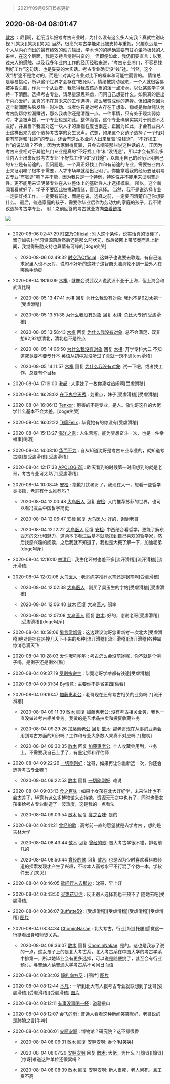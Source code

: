 > 2021年09月05日15点更新
<link rel="stylesheet" href="https://cdn.jsdelivr.net/gh/taotie6/sampleJSON@main/css/photo_show.css">


 ## 2020-08-04 08:01:47 

 [㪚木](https://www.coolapk.com/feed/20650591?shareKey=MDZkNDEyYWNkMjNkNjEzMTc1NzE~) ：尼🐴啊，老纸当年报考考古专业时，为什么没有这么多人宠我？真就性别歧视？[笑哭][笑哭][笑哭]
当然，很高兴考古学能如此被支持与重视，兴趣永远是一个人从内心而出的最有绩效的动力输出，学术也的的确确需要有甘心坐冷板凳的人来坐，在这个层面，我是支持且觉得兴奋的。
但即便如此<!--break-->，我仍旧要直言：以我过来人的感触、以及我多年业内工作的经历经验来说，“考古专业冷门，不容易找到好工作”这句话，也是妥妥的大实话。考古专业确实没“钱”途。当然，这个没“钱”途不是绝对的，而是针对其他专业对比下的概率和可能性而言的。
情绪总是容易挑动，所以这个世界才会存在“敢死队”。情绪被挑动起来，一个人就很容易被冲昏头脑，作为一个从业者，我觉得我应该适当的泼一点冷水，以让某些学子保持一下清醒。选择考古专业，请尽量深思熟虑，问问自己想要什么。如果真的是出于内心爱好，且真的不在意未来的工作选择，那么我赞成你的选择。但如果你因为这个新闻而头脑发热一时冲动、或者你只是对考古存在于想象、抑或是你单纯认为考古能帮你捡漏赚钱，那么我劝你还是清醒一点。一件事情，只有处于现实弱势时，才会被声援，一个专业也是如此。整体而言，这个专业确确实实对于前途不太友好，并且当下我国对这一块人才的重视程度也很差，正因为如此，才会有业内人士这样出来为这个选择考古学的女生发声。试想，如果这个女孩子选择了一个相对更有前途和“钱途”的专业，还会有这么多业内人出来反驳“没钱途”、“不好找工作”的说法嘛？不会，因为大家懒得反驳，只会去嘲笑那些说这种话的人。正因为考古专业相对于其他热门专业是真的“不好找工作”和“没钱途”，所以才会有那么多业内人士出来反驳考古专业“不好找工作”和“没钱途”，以图用自己的经历证明自己的专业是有前途的。但问题是，一个真正好找工作和有前途的专业，需要被业内人士来证明嘛？根本不需要，人才市场早就给出证明了。你能拿着我的经历去证明考古专业“有钱途”嘛？并不能，因为我只是一个特例，特殊性并不能用来证明普适性。更不能用来证明某专业在从业整体上的基础性人才选择概率。
所以，这个新闻看看就好了，学子不要因此被挑动情绪，盲目选择。
当然，我不是说选择专业一定要好找工作、一定要有前途，而是在说，选择之前，一定要问清楚自己你想要什么。
最后，普通家庭的孩子，需要你毕业后作为劳动力的家庭的孩子，我不建议选择考古学专业。
附：之前回答的考古就业方向<a class="feed-link-url" href="https://www.coolapk.com/feed/13194924?shareKey=Y2RhMmQ5ZWJjZTE0NWYyOGE1MjI~&amp;shareUid=1081091&amp;shareFrom=com.coolapk.market_10.5-beta1" title="https://www.coolapk.com/feed/13194924?shareKey=Y2RhMmQ5ZWJjZTE0NWYyOGE1MjI~&amp;shareUid=1081091&amp;shareFrom=com.coolapk.market_10.5-beta1" target="_blank" rel="nofollow">查看链接</a> 

<div class="album">
<img class="img-item" src="http://image.coolapk.com/feed/2020/0804/08/1081091_7a8a8156_9306_198@720x9668.jpeg" />
</div>

 ------- 

- 2020-08-06 02:47:29 [时空乃Official](uid=634246) : 别人这个条件，说实话真的很棒了，留守加农村学习资源落后然后还是那么叼状元，然后被网上带节奏而且上新闻，我觉得鼓励支持也算情有可缘的[doge笑哭] 

    - 2020-08-06 02:49:32 [时空乃Official](uid=634246) : 这妹子也说要去敦煌，有自己追求家里人也不反对，说句不好听的这妹子这智商头脑真轮不到一些外人在哪动手动脚 

- 2020-08-04 18:10:09 [木棋](uid=1166633) : 就像会说武汉人说武汉不亚于上海，但上海会和武汉比吗 

    - 2020-08-05 13:47:41 [木棋](uid=1166633) 回复 [为什么我没有对象](uid=2236988): 我也不是92,bb第一[受虐滑稽] 

    - 2020-08-05 13:51:38 [为什么我没有对象](uid=2236988) 回复 [木棋](uid=1166633): 总比大专好[受虐滑稽] 

    - 2020-08-05 13:58:43 [木棋](uid=1166633) 回复 [为什么我没有对象](uid=2236988): 总不会满足，双非想92,92想清北，清北也不是终点 

    - 2020-08-05 14:06:50 [为什么我没有对象](uid=2236988) 回复 [木棋](uid=1166633): 开学专科大二 不知道究竟要不要专升本 英语从初中就没听过了真就一窍不通[cos滑稽] 

    - 2020-08-05 14:11:57 [木棋](uid=1166633) 回复 [为什么我没有对象](uid=2236988): 试一下吧，或者找工作，总要有个目标 

- 2020-08-04 17:19:00 [湫起](uid=1000574) : 人家妹子一枚你凑啥热闹啊[受虐滑稽] 

- 2020-08-04 16:28:02 [在下鬼谷天秀](uid=1463562) : 划重点，妹子[受虐滑稽][受虐滑稽] 

- 2020-08-04 16:06:13 [Tenxor](uid=864985) : 厉害的不是专业，是人。像沈哥这样的大佬学什么基本不会太差。[doge笑哭] 

- 2020-08-04 16:02:22 [飞廉Felix](uid=900024) : 毕竟她有的你没有[受虐滑稽] 

- 2020-08-04 15:13:27 [海洋之露](uid=1111949) : 人生苦短，能为梦想奋斗一次，也是一件幸福事[喝酒] 

- 2020-08-04 14:08:10 [华而不为](uid=1212555) : 自从知道沈哥是考古专业毕业的，就知道考古赚钱[受虐滑稽][受虐滑稽] 

- 2020-08-04 12:17:33 [APOLOGlZE](uid=1818705) : 昨天看到的时候第一时间想到的就是老哥，考古专业可太熟了[受虐滑稽] 

- 2020-08-04 10:08:45 [安检](uid=1677220) : 抱歉打扰老哥了，我现在大一，想看一些哲学类书籍，老哥有什么推荐吗？ 

    - 2020-08-04 12:00:48 [大鸟医人](uid=1511304) 回复 [安检](uid=1677220): 入门推荐苏菲的世界，也可以看冯友兰中国哲学简史 

    - 2020-08-04 12:06:47 [安检](uid=1677220) 回复 [大鸟医人](uid=1511304): 好的，谢谢老哥 

    - 2020-08-04 12:12:22 [大鸟医人](uid=1511304) 回复 [安检](uid=1677220): 中西结合看哲学，更能了解东西方的文化和魅力，这两本书看过后基本就能找到自己喜欢的哲学家，然后找感兴趣的阅读，之后我就不知道了，我也是大概了解一下，加油老弟[doge呵斥] 

- 2020-08-04 12:10:10 [林清月](uid=3083763) : 我生化环材也差不多[流汗滑稽][流汗滑稽][流汗滑稽] 

- 2020-08-04 12:02:08 [大鸟医人](uid=1511304) : 老哥练字推荐水笔还是钢笔啊[受虐滑稽] 

    - 2020-08-04 12:02:38 [大鸟医人](uid=1511304) : 刚买了吴玉生的字帖[受虐滑稽][受虐滑稽] 

    - 2020-08-04 12:06:40 [㪚木](uid=1081091) 回复 [大鸟医人](uid=1511304): 钢笔 

    - 2020-08-04 12:07:08 [大鸟医人](uid=1511304) 回复 [㪚木](uid=1081091): 好的，谢谢老哥[受虐滑稽][受虐滑稽][doge呵斥] 

- 2020-08-04 10:58:06 [醉言赏烟霄](uid=1066979) : 这边建议沈哥您重新考一次北大[受虐滑稽]绝对是挂在热搜几天下不来的那种[流汗滑稽][流汗滑稽][流汗滑稽]各种震惊消息满天飞 

- 2020-08-04 10:28:03 [爱你哦吼哟哟](uid=2337567) : 考古怎么会没前途呢，你不就是个例子吗，是例子还是例外[酷] 

- 2020-08-04 09:37:19 [罗刹宗宗主](uid=1080167) : 毕竟老哥学啥都有钱途[受虐滑稽] 

- 2020-08-04 09:31:34 [By情意](uid=2227064) : 主要你不是省第四[偷看] 

- 2020-08-04 09:10:47 [加藤惠老公](uid=1266680) : 老哥现在还有考古相关的业务吗？[流汗滑稽] 

    - 2020-08-04 09:11:39 [㪚木](uid=1081091) 回复 [加藤惠老公](uid=1266680): 没有考古相关业务，我也一直没做过考古相关业务。我做的是艺术品拍卖和投资收藏业务 

    - 2020-08-04 09:29:26 [加藤惠老公](uid=1266680) 回复 [㪚木](uid=1081091): 那老哥现在从事的业务会用到考古方面的知识吗？工作和专业大多数人果真不对应吗？[撇嘴] 

    - 2020-08-04 09:30:35 [㪚木](uid=1081091) 回复 [加藤惠老公](uid=1266680): 个人收藏会用到，业务上，不需要我自己上手了，有鉴定师和评估师 

- 2020-08-04 09:22:26 [一切刚刚好](uid=701389) : 沈哥，如果再让你重新选一次，你还会选择考古专业嘛？ 

    - 2020-08-04 09:22:53 [㪚木](uid=1081091) 回复 [一切刚刚好](uid=701389): 难说 

- 2020-08-04 09:03:13 [食之百味](uid=1895976) : 如果小女孩在北大好好学，未来估计也不会太差了，毕竟有这么多博物馆来支持她，资源无形之中也有了，同时也借女孩来给考古专业制造了一波热度，这是我的一点看法 

    - 2020-08-04 09:03:54 [㪚木](uid=1081091) 回复 [食之百味](uid=1895976): 是的 

- 2020-08-04 08:41:21 [曾经的歌](uid=746563) : 高考前一直的愿望就是去学考古 ，想的是吉林大学 

    - 2020-08-04 08:43:44 [㪚木](uid=1081091) 回复 [曾经的歌](uid=746563): 吉大考古学很不错，排名前几的 

    - 2020-08-04 08:50:44 [曾经的歌](uid=746563) 回复 [㪚木](uid=1081091): 也是因为少时喜欢看科教频道的探索发现才产生了兴趣，不过本人高考水平不行混了个伪一本，学软件去了[笑哭] 

- 2020-08-04 08:46:05 [欲问行人去那边](uid=826969) : 沈哥，早上好 

- 2020-08-04 08:43:50 [买束花见你](uid=3717339) : 反正别人选择我也干预不了 随她去吧[受虐滑稽] 

- 2020-08-04 08:36:07 [Buffatte59](uid=2042770) : [受虐滑稽][受虐滑稽][受虐滑稽][受虐滑稽] [图片](http://image.coolapk.com/feed/2020/0804/08/2042770_27437dbf_1366_3393@600x600.jpeg)

- 2020-08-04 08:34:34 [ChominNakae](uid=1119358) : 北大考古，行业顶点[托腮]感觉这一行挺看出身和师徒关系。 

    - 2020-08-04 08:36:07 [㪚木](uid=1081091) 回复 [ChominNakae](uid=1119358): 是的。这也是我忘了说的一点，这女孩子上的是北大考古系，北大考古系在中国大学的考古学系中排第一，所以她毕业会有更多选择，可以说是随便挑了，甚至会有行业预订。与普通人读普通大学考古系不可同日而语 

- 2020-08-04 08:34:02 [鐘的向方反](uid=1500903) : [图片] [图片](http://image.coolapk.com/feed/2020/0802/20/1500903_10d20f2d_0410_4051@690x678.jpeg)

- 2020-08-04 08:12:44 [本凡](uid=2240888) : 一听到北大有人报考古专业就联想到了沈哥[受虐滑稽][受虐滑稽][受虐滑稽] [图片](http://image.coolapk.com/feed/2020/0620/20/2025314_84650587_6367_2371@200x189.jpeg)

- 2020-08-04 08:12:11 [有事没事喝一杯](uid=1914823) : 盗墓搬山 

- 2020-08-04 08:12:07 [会飞的雨](uid=506984) : 普通人看看这种新闻笑笑就好，老哥说的是肺腑之言[牛啤] 

- 2020-08-04 08:06:01 [安啊安啊](uid=1080874) : 博物馆？研究院？这不都很香 

    - 2020-08-04 08:06:31 [㪚木](uid=1081091) 回复 [安啊安啊](uid=1080874): 香个毛[笑哭] 

    - 2020-08-04 08:07:29 [安啊安啊](uid=1080874) 回复 [㪚木](uid=1081091): 大佬，为什么？[惊讶][惊讶][惊讶]难道这种单位还很累吗？ 

    - 2020-08-04 08:08:39 [㪚木](uid=1081091) 回复 [安啊安啊](uid=1080874): 新人累死，老人闲死。且工资不高 

